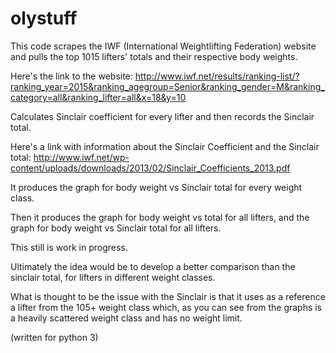 # olystuff
This code scrapes the IWF (International Weightlifting Federation) website and pulls the top 1015 lifters' totals and their respective body weights.

Here's the link to the website: http://www.iwf.net/results/ranking-list/?ranking_year=2015&ranking_agegroup=Senior&ranking_gender=M&ranking_category=all&ranking_lifter=all&x=18&y=10

Calculates Sinclair coefficient for every lifter and then records the Sinclair total.

Here's a link with information about the Sinclair Coefficient and the Sinclair total: http://www.iwf.net/wp-content/uploads/downloads/2013/02/Sinclair_Coefficients_2013.pdf

It produces the graph for body weight vs Sinclair total for every weight class.

Then it produces the graph for body weight vs total for all lifters, and the graph for body weight vs Sinclair total for all lifters.

This still is work in progress.

Ultimately the idea would be to develop a better comparison than the sinclair total, for lifters in different weight classes.

What is thought to be the issue with the Sinclair is that it uses as a reference a lifter from the 105+ weight class which, as you can see from the graphs is a heavily scattered weight class and has no weight limit.

(written for python 3)
